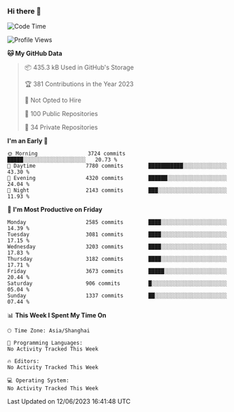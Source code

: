 ### Hi there 👋

<!--
**qbosen/qbosen** is a ✨ _special_ ✨ repository because its `README.md` (this file) appears on your GitHub profile.

Here are some ideas to get you started:

- 🔭 I’m currently working on ...
- 🌱 I’m currently learning ...
- 👯 I’m looking to collaborate on ...
- 🤔 I’m looking for help with ...
- 💬 Ask me about ...
- 📫 How to reach me: ...
- 😄 Pronouns: ...
- ⚡ Fun fact: ...
-->

<!--START_SECTION:waka-->
![Code Time](http://img.shields.io/badge/Code%20Time-2%2C111%20hrs%2036%20mins-blue)

![Profile Views](http://img.shields.io/badge/Profile%20Views-0-blue)

**🐱 My GitHub Data** 

> 📦 435.3 kB Used in GitHub's Storage 
 > 
> 🏆 381 Contributions in the Year 2023
 > 
> 🚫 Not Opted to Hire
 > 
> 📜 100 Public Repositories 
 > 
> 🔑 34 Private Repositories 
 > 
**I'm an Early 🐤** 

```text
🌞 Morning                3724 commits        █████░░░░░░░░░░░░░░░░░░░░   20.73 % 
🌆 Daytime                7780 commits        ███████████░░░░░░░░░░░░░░   43.30 % 
🌃 Evening                4320 commits        ██████░░░░░░░░░░░░░░░░░░░   24.04 % 
🌙 Night                  2143 commits        ███░░░░░░░░░░░░░░░░░░░░░░   11.93 % 
```
📅 **I'm Most Productive on Friday** 

```text
Monday                   2585 commits        ████░░░░░░░░░░░░░░░░░░░░░   14.39 % 
Tuesday                  3081 commits        ████░░░░░░░░░░░░░░░░░░░░░   17.15 % 
Wednesday                3203 commits        ████░░░░░░░░░░░░░░░░░░░░░   17.83 % 
Thursday                 3182 commits        ████░░░░░░░░░░░░░░░░░░░░░   17.71 % 
Friday                   3673 commits        █████░░░░░░░░░░░░░░░░░░░░   20.44 % 
Saturday                 906 commits         █░░░░░░░░░░░░░░░░░░░░░░░░   05.04 % 
Sunday                   1337 commits        ██░░░░░░░░░░░░░░░░░░░░░░░   07.44 % 
```


📊 **This Week I Spent My Time On** 

```text
🕑︎ Time Zone: Asia/Shanghai

💬 Programming Languages: 
No Activity Tracked This Week

🔥 Editors: 
No Activity Tracked This Week

💻 Operating System: 
No Activity Tracked This Week
```


 Last Updated on 12/06/2023 16:41:48 UTC
<!--END_SECTION:waka-->
